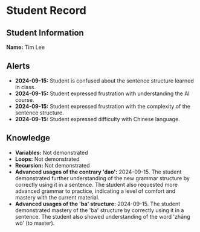 # Student Record

## Student Information
**Name:** Tim Lee

## Alerts
- **2024-09-15:** Student is confused about the sentence structure learned in class.
- **2024-09-15:** Student expressed frustration with understanding the AI course.
- **2024-09-15:** Student expressed frustration with the complexity of the sentence structure.
- **2024-09-15:** Student expressed difficulty with Chinese language.

## Knowledge
- **Variables:** Not demonstrated
- **Loops:** Not demonstrated
- **Recursion:** Not demonstrated
- **Advanced usages of the contrary 'dao':** 2024-09-15. The student demonstrated further understanding of the new grammar structure by correctly using it in a sentence. The student also requested more advanced grammar to practice, indicating a level of comfort and mastery with the current material.
- **Advanced usages of the 'ba' structure:** 2024-09-15. The student demonstrated mastery of the 'ba' structure by correctly using it in a sentence. The student also showed understanding of the word 'zhǎng wò' (to master).
